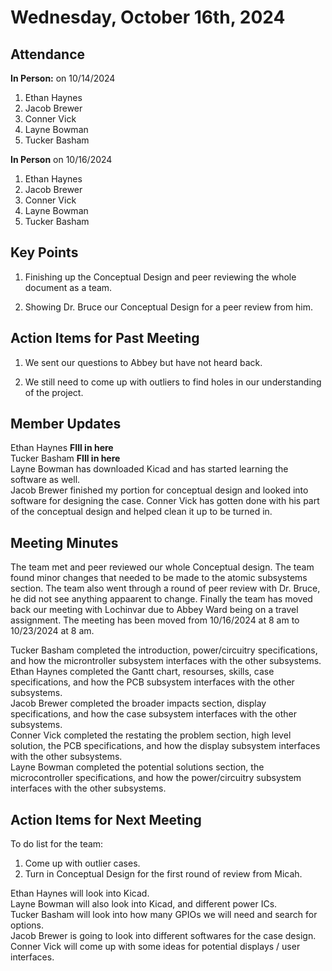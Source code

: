 # Wednesday, October 16th, 2024

## Attendance
**In Person:** on 10/14/2024
1. Ethan Haynes
2. Jacob Brewer
3. Conner Vick
4. Layne Bowman
5. Tucker Basham

**In Person** on 10/16/2024
1. Ethan Haynes
2. Jacob Brewer
3. Conner Vick
4. Layne Bowman
5. Tucker Basham

## Key Points
1. Finishing up the Conceptual Design and peer reviewing the whole document as a team.

2. Showing Dr. Bruce our Conceptual Design for a peer review from him.
   
## Action Items for Past Meeting
1. We sent our questions to Abbey but have not heard back.
  
2. We still need to come up with outliers to find holes in our understanding of the project.

## Member Updates
Ethan Haynes **FIll in here**  
Tucker Basham **FIll in here**  
Layne Bowman has downloaded Kicad and has started learning the software as well.  
Jacob Brewer finished my portion for conceptual design and looked into software for designing the case.
Conner Vick has gotten done with his part of the conceptual design and helped clean it up to be turned in.  

## Meeting Minutes
The team met and peer reviewed our whole Conceptual design. The team found minor changes that needed to be made to the atomic subsystems section. The team also went through a round of peer review with Dr. Bruce, he did not see anything appaarent to change. Finally the team has moved back our meeting with Lochinvar due to Abbey Ward being on a travel assignment. The meeting has been moved from 10/16/2024 at 8 am to 10/23/2024 at 8 am.

Tucker Basham completed the introduction, power/circuitry specifications, and how the microntroller subsystem interfaces with the other subsystems.  
Ethan Haynes completed the Gantt chart, resourses, skills, case specifications, and how the PCB subsystem interfaces with the other subsystems.  
Jacob Brewer completed the broader impacts section, display specifications, and how the case subsystem interfaces with the other subsystems.  
Conner Vick completed the restating the problem section, high level solution, the PCB specifications, and how the display subsystem interfaces with the other subsystems.  
Layne Bowman completed the potential solutions section, the microcontroller specifications, and how the power/circuitry subsystem interfaces with the other subsystems.  


## Action Items for Next Meeting
To do list for the team:  
1. Come up with outlier cases.
2. Turn in Conceptual Design for the first round of review from Micah.

Ethan Haynes will look into Kicad.  
Layne Bowman will also look into Kicad, and different power ICs.  
Tucker Basham will look into how many GPIOs we will need and search for options.  
Jacob Brewer is going to look into different softwares for the case design.  
Conner Vick will come up with some ideas for potential displays / user interfaces.  
